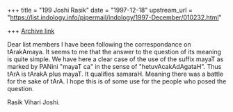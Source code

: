 +++
title = "199 Joshi Rasik"
date = "1997-12-18"
upstream_url = "https://list.indology.info/pipermail/indology/1997-December/010232.html"

+++
[Archive link](https://list.indology.info/pipermail/indology/1997-December/010232.html)

Dear list members
I have been following the correspondance on tArakAmaya. It
seems to me that the answer to the question of its meaning is
quite simple. We have here a clear case of the use of the
suffix mayaT as marked by PANini "mayaT ca" in the sense of
"hetuvAcakAdAgataH". Thus tArA is tArakA plus mayaT. It
qualifies samaraH. Meaning there was a battle for the sake of
tArA.
I hope this is of some use for the people who posed the question.

Rasik Vihari Joshi.



